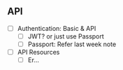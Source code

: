 ## API

- [ ] Authentication: Basic & API
	- [ ] JWT? or just use Passport
	- [ ] Passport: Refer last week note
- [ ] API Resources
	- [ ] Er...